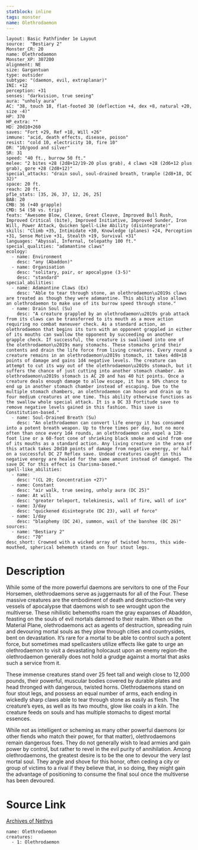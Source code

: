 ```yaml
---
statblock: inline
tags: monster
name: Olethrodaemon
---
```

```statblock
layout: Basic Pathfinder 1e Layout
source:  "Bestiary 2"
Monster_CR: 20
name: Olethrodaemon
Monster_XP: 307200
alignment: NE
size: Gargantuan
type: outsider
subtype: "(daemon, evil, extraplanar)"
INI: +12
perception: +31
senses: "darkvision, true seeing"
aura: "unholy aura"
AC: "38, touch 18, flat-footed 30 (deflection +4, dex +8, natural +20, size -4)"
HP: 370
HP_extra: ""
HD: 20d10+260
saves: "Fort +29, Ref +18, Will +26"
immune: "acid, death effects, disease, poison"
resist: "cold 10, electricity 10, fire 10"
DR: "10/good and silver"
SR: 31
speed: "40 ft., burrow 50 ft."
melee: "2 bites +28 (2d8+12/19-20 plus grab), 4 claws +28 (2d6+12 plus grab), gore +28 (2d8+12)"
special_attacks: "drain soul, soul-drained breath, trample (2d8+18, DC 32)"
space: 20 ft.
reach: 20 ft.
pf1e_stats: [35, 26, 37, 12, 26, 25]
BAB: 20
CMB: 36 (+40 grapple)
CMD: 54 (58 vs. trip)
feats: "Awesome Blow, Cleave, Great Cleave, Improved Bull Rush, Improved Critical (bite), Improved Initiative, Improved Sunder, Iron Will, Power Attack, Quicken Spell-Like Ability (disintegrate)"
skills: "Climb +35, Intimidate +30, Knowledge (planes) +24, Perception +31, Sense Motive +31, Stealth +19, Survival +31"
languages: "Abyssal, Infernal, telepathy 100 ft."
special_qualities: "adamantine claws"
ecology:
  - name: Environment
    desc: "any (Abaddon)"
  - name: Organisation
    desc: "solitary, pair, or apocalypse (3-5)"
    desc: "standard"
special_abilities:
  - name: Adamantine Claws (Ex)
    desc: "Able to tear through stone, an olethrodaemon\u2019s claws are treated as though they were adamantine. This ability also allows an olethrodaemon to make use of its burrow speed through stone."
  - name: Drain Soul (Su)
    desc: "A creature grappled by an olethrodaemon\u2019s grab attack from its claws can be transferred to its mouth as a move action requiring no combat maneuver check. As a standard action, an olethrodaemon that begins its turn with an opponent grappled in either of its mouths can swallow the opponent by succeeding on another grapple check. If successful, the creature is swallowed into one of the olethrodaemon\u2019s many stomachs. These stomachs grind their contents and drain the life force from living creatures. Every round a creature remains in an olethrodaemon\u2019s stomach, it takes 4d8+18 points of damage and gains 1d4 negative levels. The creature can attempt to cut its way out of the olethrodaemon\u2019s stomach, but it suffers the chance of just cutting into another stomach chamber. An olethrodaemon\u2019s stomach is AC 20 and has 40 hit points. Once a creature deals enough damage to allow escape, it has a 50% chance to end up in another stomach chamber instead of escaping. Due to the multiple stomach chambers, an olethrodaemon can house and drain up to four medium creatures at one time. This ability otherwise functions as the swallow whole special attack. It is a DC 33 Fortitude save to remove negative levels gained in this fashion. This save is Constitution-based."
  - name: Soul-Drained Breath (Su)
    desc: "An olethrodaemon can convert life energy it has consumed into a potent breath weapon. Up to three times per day, but no more often than once every 1d4 rounds, an olethrodaemon can expel a 120-foot line or a 60-foot cone of shrieking black smoke and wind from one of its mouths as a standard action. Any living creature in the area of this attack takes 20d10 points of damage from negative energy, or half on a successful DC 27 Reflex save. Undead creatures caught in this negative energy are healed for the same amount instead of damaged. The save DC for this effect is Charisma-based."
spell-like_abilities:
  - name:
    desc: "(CL 20; Concentration +27)"
  - name: Constant
    desc: "air walk, true seeing, unholy aura (DC 25)"
  - name: At will
    desc: "greater teleport, telekinesis, wall of fire, wall of ice"
  - name: 3/day
    desc: "quickened disintegrate (DC 23), wall of force"
  - name: 1/day
    desc: "blasphemy (DC 24), summon, wail of the banshee (DC 26)"
sources:
  - name: "Bestiary 2"
    desc: "70"
desc_short: Crowned with a wicked array of twisted horns, this wide-mouthed, spherical behemoth stands on four stout legs. 
```
# Description
While some of the more powerful daemons are servitors to one of the Four Horsemen, olethrodaemons serve as juggernauts for all of the Four. These massive creatures are the embodiment of death and destruction-the very vessels of apocalypse that daemons wish to see wrought upon the multiverse. These nihilistic behemoths roam the gray expanses of Abaddon, feasting on the souls of evil mortals damned to their realm. When on the Material Plane, olethrodaemons act as agents of destruction, spreading ruin and devouring mortal souls as they plow through cities and countrysides, bent on devastation. It’s rare for a mortal to be able to control such a potent force, but sometimes mad spellcasters utilize effects like gate to urge an olethrodaemon to visit a devastating holocaust upon an enemy region-the olethrodaemon generally does not hold a grudge against a mortal that asks such a service from it.

These immense creatures stand over 25 feet tall and weigh close to 12,000 pounds, their powerful, muscular bodies covered by durable plates and head thronged with dangerous, twisted horns. Olethrodaemons stand on four stout legs, and possess an equal number of arms, each ending in wickedly sharp claws able to tear through stone as easily as flesh. The creature’s eyes, as well as its two mouths, glow like coals in a kiln. The creature feeds on souls and has multiple stomachs to digest mortal essences.

While not as intelligent or scheming as many other powerful daemons (or other fiends who match their power, for that matter), olethrodaemons remain dangerous foes. They do not generally wish to lead armies and gain power by control, but rather to revel in the evil purity of annihilation. Among olethrodaemons, the greatest desire is to be the one to devour the very last mortal soul. They angle and shove for this honor, often ceding a city or group of victims to a rival if they believe that, in so doing, they might gain the advantage of positioning to consume the final soul once the multiverse has been devoured.
# Source Link
[Archives of Nethys](https://aonprd.com/MonsterDisplay.aspx?ItemName=Olethrodaemon)
```encounter-table
name: Olethrodaemon
creatures:
  - 1: Olethrodaemon
```
